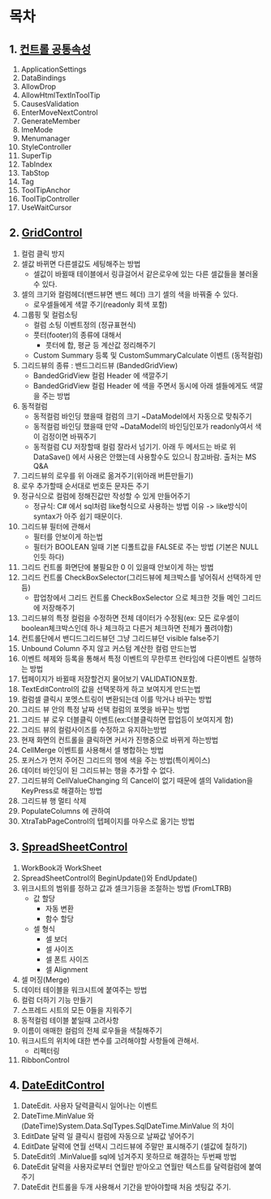 # 목차

## 1. [컨트롤 공통속성](devexpress_controls_001_properties.md)
1. ApplicationSettings
2. DataBindings
3. AllowDrop
4. AllowHtmlTextInToolTip
5. CausesValidation
6. EnterMoveNextControl
7. GenerateMember
8. ImeMode
9. Menumanager
10. StyleController
11. SuperTip
12. TabIndex
13. TabStop
14. Tag
15. ToolTipAnchor
16. ToolTipController
17. UseWaitCursor

## 2. [GridControl](devexpress_controls_002_gridcontrol.md)
1. 컬럼 클릭 방지
2. 셀값 바뀌면 다른셀값도 세팅해주는 방법
	- 셀값이 바뀔때 테이블에서 링큐걸어서 같은로우에 있는 다른 셀값들을 불러올 수 있다. 
3. 셀의 크기와 컬럼헤더(밴드뷰면 밴드 헤더) 크기 셀의 색을 바꿔줄 수 있다.
    - 로우셀들에게 색깔 주기(readonly 회색 포함)
4. 그룹핑 및 컬럼소팅
	- 컬럼 소팅 이벤트정의 (정규표현식)
	- 풋터(footer)의 종류에 대해서
    	- 풋터에 합, 평균 등 계산값 정리해주기
    - Custom Summary 등록 및 CustomSummaryCalculate 이벤트 (동적컬럼)
5. 그리드뷰의 종류 : 밴드그리드뷰 (BandedGridView)
	- BandedGridView 컬럼 Header 에 색깔주기
    - BandedGridView 컬럼 Header 에 색을 주면서 동시에 아래 셀들에게도 색깔을 주는 방법
6. 동적컬럼
    - 동적컬럼 바인딩 했을때 컬럼의 크기 ~DataModel에서 자동으로 맞춰주기 
    - 동적컬럼 바인딩 했을때 만약 ~DataModel의 바인딩인포가 readonly여서 색이 검정이면 바꿔주기
	- 동적컬럼 CU 저장할때 컬럼 잘라서 넘기기. 아래 두 메서드는 바로 위 DataSave() 에서 사용은 안했는데 사용할수도 있으니 참고바람. 출처는 MS Q&A
7. 그리드뷰의 로우를 위 아래로 옮겨주기(위아래 버튼만들기)
8. 로우 추가할때 순서대로 번호든 문자든 주기
9. 정규식으로 컬럼에 정해진값만 작성할 수 있게 만들어주기
    - 정규식: C# 에서 sql처럼 like형식으로 사용하는 방법 이유 -> like방식이 syntax가 아주 쉽기 때문이다.
10. 그리드뷰 필터에 관해서
	- 필터를 안보이게 하는법
	- 필터가 BOOLEAN 일때 기본 디폴트값을 FALSE로 주는 방법 (기본은 NULL인듯 하다)
11. 그리드 컨트롤 화면단에 불필요한 0 이 있을때 안보이게 하는 방법
12. 그리드 컨트롤 CheckBoxSelector(그리드뷰에 체크박스를 넣어줘서 선택하게 만듬)
    - 팝업창에서 그리드 컨트롤 CheckBoxSelector 으로 체크한 것들 메인 그리드에 저장해주기
13. 그리드뷰의 특정 컬럼을 수정하면 전체 데이터가 수정됨(ex: 모든 로우셀이 boolean체크박스인데 하나 체크하고 다른거 체크하면 전체가 풀려야함)
14. 컨트롤단에서 밴디드그리드뷰던 그냥 그리드뷰던 visible false주기
15. Unbound Column 주지 않고 커스텀 계산한 컬럼 만드는법
16. 이벤트 헤제와 등록을 통해서 특정 이벤트의 무한루프 런타임에 다른이벤트 실행하는 방법
17. 텝페이지가 바뀔때 저장할건지 물어보기 VALIDATION포함.
18. TextEditControl의 값을 선택못하게 하고 보여지게 만드는법
19. 컬럼셀 클릭시 포멧스트링이 변환되는데 이를 막거나 바꾸는 방법
20. 그리드 뷰 안의 특정 날짜 선택 컬럼의 포멧을 바꾸는 방법
21. 그리드 뷰 로우 더블클릭 이벤트(ex:더블클릭하면 팝업등이 보여지게 함)
22. 그리드 뷰의 컬럼사이즈를 수정하고 유지하는방법
23. 현재 화면의 컨트롤을 클릭하면 커서가 진행중으로 바뀌게 하는방법
24. CellMerge 이벤트를 사용해서 셀 병합하는 방법
25. 포커스가 먼저 주어진 그리드의 행에 색을 주는 방법(특이케이스)
26. 데이터 바인딩이 된 그리드뷰는 행을 추가할 수 없다.
27. 그리드뷰의 CellValueChanging 의 Cancel이 없기 때문에 셀의 Validation을 KeyPress로 해결하는 방법
28. 그리드뷰 행 멀티 삭제
29. PopulateColumns 에 관하여
30. XtraTabPageControl의 텝페이지를 마우스로 옮기는 방법

## 3. [SpreadSheetControl](devexpress_controls_003_spreadsheetcontrol.md)
1. WorkBook과 WorkSheet
2. SpreadSheetControl의 BeginUpdate()와 EndUpdate()
3. 위크시트의 범위를 정하고 값과 셀크기등을 조절하는 방법 (FromLTRB)
    - 값 할당
        - 자동 변환
        - 함수 할당
    - 셀 형식
        - 셀 보더
        - 셀 사이즈
        - 셀 폰트 사이즈
        - 셀 Alignment
4. 셀 머징(Merge)
5. 데이터 테이블을 워크시트에 붙여주는 방법
6. 컬럼 더하기 기능 만들기
7. 스프레드 시트의 모든 0들을 지워주기
8. 동적컬럼 테이블 붙일때 고려사항
9. 이름이 애매한 컬럼의 전체 로우들을 색칠해주기
10. 워크시트의 위치에 대한 변수를 고려해야할 사항들에 관해서.
    - 리펙터링
11. RibbonControl

## 4. [DateEditControl](devexpress_controls_004_dateeditcontrol.md)
1. DateEdit. 사용자 달력클릭시 일어나는 이벤트
2. DateTime.MinValue 와 (DateTime)System.Data.SqlTypes.SqlDateTime.MinValue 의 차이
3. EditDate 달력 일 클릭시 컬럼에 자동으로 날짜값 넣어주기
4. EditDate 달력에 연월 선택시 그리드뷰에 주말만 표시해주기 (셀값에 칠하기)
5. DateEdit의 .MinValue를 sql에 넘겨주지 못하므로 해결하는 두번째 방법
6. DateEdit 달력을 사용자로부터 연월만 받아오고 연월만 텍스트를 달력컬럼에 붙여주기
7. DateEdit 컨트롤을 두개 사용해서 기간을 받아야할때 처음 셋팅값 주기.




